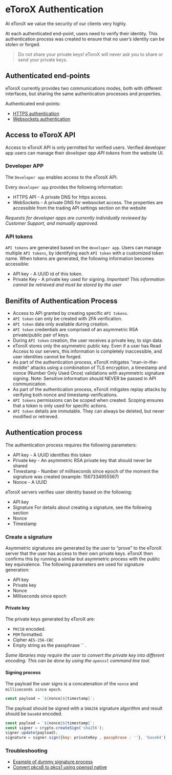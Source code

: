 # eToroX Authentication

At eToroX we value the security of our clients very highly.

At each authenticated end-point, users need to verify their identity. This authentication process was created to ensure that no user’s identity can be stolen or forged.

> Do not share your private keys! eToroX will never ask you to share or send your private keys.


## Authenticated end-points
eToroX currently provides two communications modes, both  with different interfaces, but sharing the same authentication processes and properties.

Authenticated end-points:
* [HTTPS authentication](https-api)
* [Websockets authentication](websockets-api)


## Access to eToroX API
Access to eToroX API is only permitted for verified users.  Verified developer app users can manage their *developer app API tokens* from the website UI.

### Developer APP
The `Developer app` enables access to the eToroX API.

Every `developer app` provides the following information:
* HTTPS API - A private DNS for https access.
* WebSockets - A private DNS for websocket access. The properties are accessible from the trading API settings section on the website

*Requests for developer apps are currently individually reviewed by Customer Support, and manually approved.*

### API tokens
`API tokens` are generated based on the `developer app`. Users can manage multiple `API tokens`, by identifying each `API token` with a customized token name.
When tokens are generated, the following information becomes accessible:
* API key - A UUID id of this token.
* Private Key - A private key used for signing.
*Important! This information cannot be retrieved and must be stored by the user*

## Benifits of Authentication Process
* Access to API granted by creating specific `API tokens`.
* `API token` can only be created with 2FA verification.
* `API token` data only available during creation.
* `API token` credentials are comprised of an asymmetric RSA private/public pair of keys.
* During `API token` creation, the user  receives a private key,  to sign data.
* eToroX stores only the asymmetric public key. Even if a user has Read Access to our servers, this information is completely inaccessible, and user identities cannot be forged. 
* As part of the authentication process, eToroX mitigates "man-in-the-middle" attacks using a combination of TLS encryption, a timestamp and nonce (Number Only Used Once) validations with asymmetric signature signing. Note: Sensitive information should NEVER be passed in API communication.
* As part of the authentication process, eToroX mitigates replay attacks by verifying both nonce and timestamp verifications.
* `API tokens` permissions can be scoped when created. Scoping ensures that a token is only used for specific actions.
* `API token` details are immutable. They can always be deleted, but never modified or retrieved.

## Authentication process
The authentication process requires the following parameters:
* API key - A UUID identifies this token
* Private key - An asymmetric RSA private key that should never be shared
* Timestamp - Number of milliseconds since epoch of the moment the signature was created (example: 1567334955567)
* Nonce - A UUID

eToroX servers verifies user identity based on the following:

* API key
* Signature For details about creating a signature, see the following section
* Nonce
* Timestamp

### Create a signature
Asymmetric signatures are generated by the user to “prove” to the eToroX server that the user has access to their own private keys. eToroX then confirms this by running a similar but asymmetric process with the public key equivalence.
The following parameters are used for signature generation:
* API key
* Private key
* Nonce
* Milliseconds since epoch

#### Private key
The private keys generated by eToroX are:
* `PKCS8` encoded.
* `PEM` formatted.
* Cipher `AES-256-CBC`
* Empty string as the passphrase `` .

*Some libraries may require the user to convert the private key into different encoding. This can be done by using the `openssl` command line tool.*

#### Signing process

The payload the user signs is a concatenation of the `nonce` and `milliseconds since epoch`.
```js
const payload = `${nonce}${timestamp}`;
```

The payload should be signed with a `SHA256` signature algorithm and result should be `base64` encoded.

```js
const payload = `${nonce}${timestamp}`;
const signer = crypto.createSign('sha256');
signer.update(payload);
signature = signer.sign({key: privateKey , passphrase : ''}, 'base64');
```

### Troubleshooting

* [Example of dummy signature process ](https://gist.github.com/etorox/457009e1e02bdf878225da09fdb64acf)
* [Convert pkcs8 to pkcs1 using openssl native](https://gist.github.com/etorox/094eb6d22cf83d72218d2d28ff304bc4)
